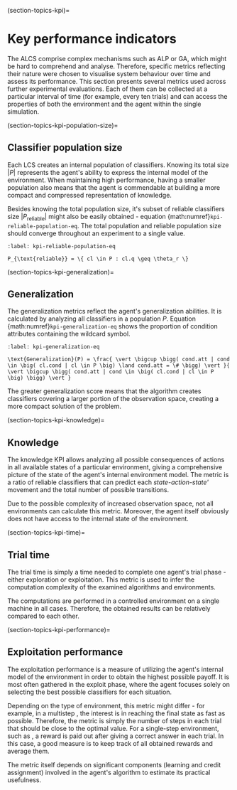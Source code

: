 (section-topics-kpi)=
# Key performance indicators

The ALCS comprise complex mechanisms such as ALP or GA, which might be hard to comprehend and analyse. Therefore, specific metrics reflecting their nature were chosen to visualise system behaviour over time and assess its performance. This section presents several metrics used across further experimental evaluations. Each of them can be collected at a particular interval of time (for example, every ten trials) and can access the properties of both the environment and the agent within the single simulation.

(section-topics-kpi-population-size)=
## Classifier population size
Each LCS creates an internal population of classifiers. Knowing its total size $|P|$ represents the agent's ability to express the internal model of the environment. When maintaining high performance, having a smaller population also means that the agent is commendable at building a more compact and compressed representation of knowledge.

Besides knowing the total population size, it's subset of reliable classifiers size $|P_{\text{reliable}}|$ might also be easily obtained - equation {math:numref}`kpi-reliable-population-eq`. The total population and reliable population size should converge throughout an experiment to a single value.

```{math}
:label: kpi-reliable-population-eq 

P_{\text{reliable}} = \{ cl \in P : cl.q \geq \theta_r \}
```

(section-topics-kpi-generalization)=
## Generalization
The generalization metrics reflect the agent's generalization abilities. It is calculated by analyzing all classifiers in a population $P$. Equation {math:numref}`kpi-generalization-eq` shows the proportion of condition attributes containing the wildcard symbol.

```{math}
:label: kpi-generalization-eq

\text{Generalization}(P) = \frac{ \vert \bigcup \bigg( cond.att | cond \in \big( cl.cond | cl \in P \big) \land cond.att = \# \bigg) \vert }{ \vert \bigcup \bigg( cond.att | cond \in \big( cl.cond | cl \in P \big) \bigg) \vert }
```

The greater generalization score means that the algorithm creates classifiers covering a larger portion of the observation space, creating a more compact solution of the problem.

(section-topics-kpi-knowledge)=
## Knowledge
The knowledge KPI allows analyzing all possible consequences of actions in all available states of a particular environment, giving a comprehensive picture of the state of the agent's internal environment model. The metric is a ratio of reliable classifiers that can predict each _state-action-state'_ movement and the total number of possible transitions. 

Due to the possible complexity of increased observation space, not all environments can calculate this metric. Moreover, the agent itself obviously does not have access to the internal state of the environment.

(section-topics-kpi-time)=
## Trial time
The trial time is simply a time needed to complete one agent's trial phase - either exploration or exploitation. This metric is used to infer the computation complexity of the examined algorithms and environments.

The computations are performed in a controlled environment on a single machine in all cases. Therefore, the obtained results can be relatively compared to each other.

(section-topics-kpi-performance)=
## Exploitation performance
The exploitation performance is a measure of utilizing the agent's internal model of the environment in order to obtain the highest possible payoff. It is most often gathered in the exploit phase, where the agent focuses solely on selecting the best possible classifiers for each situation.

Depending on the type of environment, this metric might differ - for example, in a multistep [](section-topics-environments-corridor), the interest is in reaching the final state as fast as possible. Therefore, the metric is simply the number of steps in each trial that should be close to the optimal value. For a single-step environment, such as [](section-topics-environments-rmpx), a reward is paid out after giving a correct answer in each trial. In this case, a good measure is to keep track of all obtained rewards and average them.

The metric itself depends on significant components (learning and credit assignment) involved in the agent's algorithm to estimate its practical usefulness. 
